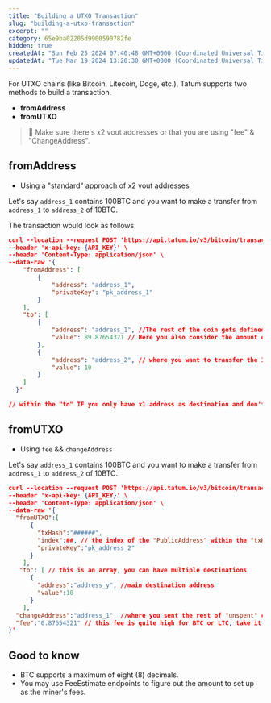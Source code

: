 ```yaml
---
title: "Building a UTXO Transaction"
slug: "building-a-utxo-transaction"
excerpt: ""
category: 65e9ba02205d9900590782fe
hidden: true
createdAt: "Sun Feb 25 2024 07:40:48 GMT+0000 (Coordinated Universal Time)"
updatedAt: "Tue Mar 19 2024 13:20:30 GMT+0000 (Coordinated Universal Time)"
---
```

For UTXO chains (like Bitcoin, Litecoin, Doge, etc.), Tatum supports two methods to build a transaction.

- **fromAddress**
- **fromUTXO**

> 📘 Make sure there's x2 vout addresses or that you are using "fee" & "ChangeAddress".

## fromAddress

- Using a "standard" approach of x2 vout addresses

Let's say `address_1` contains 100BTC and you want to make a transfer from `address_1` to `address_2` of 10BTC.

The transaction would look as follows:

```json cURL
curl --location --request POST 'https://api.tatum.io/v3/bitcoin/transaction' \
--header 'x-api-key: {API_KEY}' \
--header 'Content-Type: application/json' \
--data-raw '{
    "fromAddress": [
        {
            "address": "address_1",
            "privateKey": "pk_address_1"
        }
    ],
    "to": [
        {
            "address": "address_1", //The rest of the coin gets defined to be sent back to the sender address.
            "value": 89.87654321 // Here you also consider the amount of "fee" you will allocate for the "miners"
        },
        {
            "address": "address_2", // where you want to transfer the 10BTC
            "value": 10
        }
    ]
  }'

// within the "to" IF you only have x1 address as destination and don't specify where the rest of the coins go, the blockchain considers that amount as the "fee" to be given to the miners!
```

## fromUTXO

- Using `fee` && `changeAddress`

Let's say `address_1` contains 100BTC and you want to make a transfer from `address_1` to `address_2` of 10BTC.

```json cURL
curl --location --request POST 'https://api.tatum.io/v3/bitcoin/transaction' \
--header 'x-api-key: {API_KEY}' \
--header 'Content-Type: application/json' \
--data-raw '{
  "fromUTXO":[
      {
        "txHash":"######",
        "index":##, // the index of the "PublicAddress" within the "txHash"
        "privateKey":"pk_address_2"
      }
    ],
   "to": [ // this is an array, you can have multiple destinations
      {
        "address":"address_y", //main destination address
        "value":10
      }
    ],
  "changeAddress":"address_1", //where you sent the rest of "unspent" coin
  "fee":"0.87654321" // this fee is quite high for BTC or LTC, take it as an example.
}'
```

## Good to know

- BTC supports a maximum of eight (8) decimals.
- You may use FeeEstimate endpoints to figure out the amount to set up as the miner's fees.
